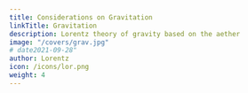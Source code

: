 ```yaml
---
title: Considerations on Gravitation
linkTitle: Gravitation
description: Lorentz theory of gravity based on the aether
image: "/covers/grav.jpg"
# date2021-09-28"
author: Lorentz
icon: /icons/lor.png
weight: 4
---
```

